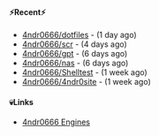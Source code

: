 #### ⚡Recent⚡

- [4ndr0666/dotfiles](https://github.com/4ndr0666/dotfiles) - (1 day ago)
- [4ndr0666/scr](https://github.com/4ndr0666/scr) - (4 days ago)
- [4ndr0666/gpt](https://github.com/4ndr0666/gpt) - (6 days ago)
- [4ndr0666/nas](https://github.com/4ndr0666/nas) - (6 days ago)
- [4ndr0666/Shelltest](https://github.com/4ndr0666/Shelltest) - (1 week ago)
- [4ndr0666/4ndr0site](https://github.com/4ndr0666/4ndr0site) - (1 week ago)

#### 💀Links

- [4ndr0666 Engines](https://github.com/hoothin/SearchJumper/discussions/73)


